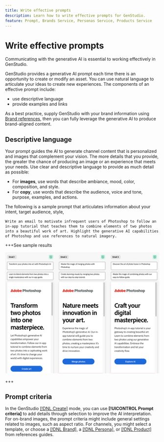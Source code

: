 ```yaml
---
title: Write effective prompts
description: Learn how to write effective prompts for GenStudio.
feature: Prompt, Brands Service, Personas Service, Products Service
---
```


# Write effective prompts

Communicating with the generative AI is essential to working effectively in GenStudio.

GenStudio provides a generative AI prompt each time there is an opportunity to create or modify an asset. You can use natural language to articulate your ideas to create new experiences. The components of an effective prompt include:

- use descriptive language
- provide examples and links

As a best practice, supply GenStudio with your brand information using [Brand references](../user-guide/references/overview.md), then you can fully leverage the generative AI to produce brand-aligned content.

## Descriptive language

Your prompt guides the AI to generate channel content that is personalized and images that complement your vision. The more details that you provide, the greater the chance of producing an image or an experience that meets your needs. Use clear and descriptive language to provide as much detail as possible:

- For **images**, use words that describe ambiance, mood, color, composition, and style.
- For **copy**, use words that describe the audience, voice and tone, purpose, examples, and actions.

The following is a sample prompt that articulates information about your intent, target audience, style, 

```terminal
Write an email to motivate infrequent users of Photoshop to follow an in-app tutorial that teaches them to combine elements of two photos into a beautiful work of art. Highlight the generative AI capabilities of Photoshop and use references to natural imagery.
```

+++See sample results

![three generated emails](../assets/sample-email.png)

+++

## Prompt criteria

In the GenStudio [[!DNL Create]](./create/overview.md) mode, you can use **[!UICONTROL Prompt criteria]** to add details through selection to improve the AI interpretation. For on-brand images, the prompt criteria might include general settings related to images, such as aspect ratio. For channels, you might select a template, or choose a [[!DNL Brand]](../user-guide/references/brands.md), a [[!DNL Persona]](../user-guide/references/personas.md), or [[!DNL Product]](../user-guide/references/products.md) from references guides.
